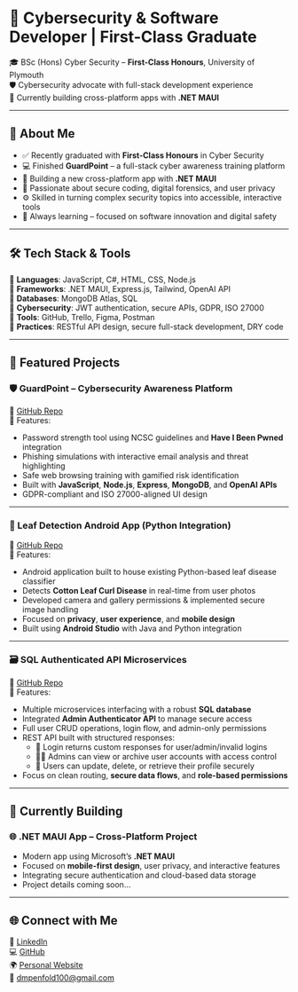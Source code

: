# 🧠 Cybersecurity & Software Developer | First-Class Graduate

🎓 BSc (Hons) Cyber Security – **First-Class Honours**, University of Plymouth  
🛡️ Cybersecurity advocate with full-stack development experience  
📱 Currently building cross-platform apps with **.NET MAUI**

---

## 👋 About Me

- ✅ Recently graduated with **First-Class Honours** in Cyber Security  
- 💻 Finished **GuardPoint** – a full-stack cyber awareness training platform  
- 📱 Building a new cross-platform app with **.NET MAUI**  
- 🔐 Passionate about secure coding, digital forensics, and user privacy  
- ⚙️ Skilled in turning complex security topics into accessible, interactive tools  
- 🌱 Always learning – focused on software innovation and digital safety  

---

## 🛠️ Tech Stack & Tools

🔹 **Languages**: JavaScript, C#, HTML, CSS, Node.js  
🔹 **Frameworks**: .NET MAUI, Express.js, Tailwind, OpenAI API  
🔹 **Databases**: MongoDB Atlas, SQL  
🔹 **Cybersecurity**: JWT authentication, secure APIs, GDPR, ISO 27000  
🔹 **Tools**: GitHub, Trello, Figma, Postman  
🔹 **Practices**: RESTful API design, secure full-stack development, DRY code

---

## 🚀 Featured Projects

### 🛡️ GuardPoint – Cybersecurity Awareness Platform  
🔗 [GitHub Repo](https://github.com/DPenf0ld/COMP3000)  
📌 Features:
- Password strength tool using NCSC guidelines and **Have I Been Pwned** integration  
- Phishing simulations with interactive email analysis and threat highlighting  
- Safe web browsing training with gamified risk identification  
- Built with **JavaScript**, **Node.js**, **Express**, **MongoDB**, and **OpenAI APIs**  
- GDPR-compliant and ISO 27000-aligned UI design  

---

### 🌿 Leaf Detection Android App (Python Integration)  
🔗 [GitHub Repo](https://github.com/DPenf0ld/Leaf-Detection-App)  
📌 Features:
- Android application built to house existing Python-based leaf disease classifier  
- Detects **Cotton Leaf Curl Disease** in real-time from user photos  
- Developed camera and gallery permissions & implemented secure image handling  
- Focused on **privacy**, **user experience**, and **mobile design**  
- Built using **Android Studio** with Java and Python integration  

---

### 🗃️ SQL Authenticated API Microservices  
🔗 [GitHub Repo](https://github.com/DPenf0ld/Comp2001-70)  
📌 Features:
- Multiple microservices interfacing with a robust **SQL database**  
- Integrated **Admin Authenticator API** to manage secure access  
- Full user CRUD operations, login flow, and admin-only permissions  
- REST API built with structured responses:
  - 🔑 Login returns custom responses for user/admin/invalid logins  
  - 🧑‍💼 Admins can view or archive user accounts with access control  
  - 👤 Users can update, delete, or retrieve their profile securely  
- Focus on clean routing, **secure data flows**, and **role-based permissions**

---

## 📱 Currently Building

### 🌐 .NET MAUI App – Cross-Platform Project  
- Modern app using Microsoft’s **.NET MAUI**  
- Focused on **mobile-first design**, user privacy, and interactive features  
- Integrating secure authentication and cloud-based data storage  
- Project details coming soon...

---

## 🌐 Connect with Me

🔗 [LinkedIn](https://www.linkedin.com/in/david-penfold-6624ba256/)  
💻 [GitHub](https://github.com/DPenf0ld)  
🌍 [Personal Website](https://davidpenfold.uk)  
📧 dmpenfold100@gmail.com

